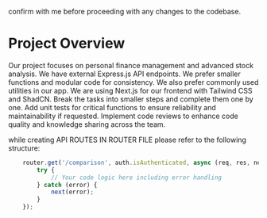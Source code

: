 confirm with me before proceeding with any changes to the codebase.
# Project Overview
Our project focuses on personal finance management and advanced stock analysis.
We have external Express.js API endpoints.
We prefer smaller functions and modular code for consistency.
We also prefer commonly used utilities in our app.
We are using Next.js for our frontend with Tailwind CSS and ShadCN.
Break the tasks into smaller steps and complete them one by one.
Add unit tests for critical functions to ensure reliability and maintainability if requested.
Implement code reviews to enhance code quality and knowledge sharing across the team.

while creating API ROUTES IN ROUTER FILE please refer to the following structure:
```javascript
    router.get('/comparison', auth.isAuthenticated, async (req, res, next) => {
        try {
            // Your code logic here including error handling
        } catch (error) {
            next(error);
        }
    });
````